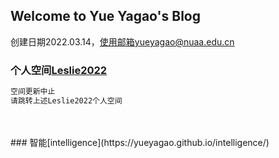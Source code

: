 ## Welcome to Yue Yagao's Blog
创建日期2022.03.14，使用邮箱yueyagao@nuaa.edu.cn
<br/>
### 个人空间[Leslie2022](https://leslie2022.github.io/)

```markdown
空间更新中止
请跳转上述Leslie2022个人空间

```
<br/>
<br/>
### 智能[intelligence](https://yueyagao.github.io/intelligence/)
